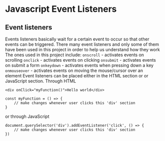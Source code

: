 # Javascript Event Listeners

## Event listeners
Events listeners basically wait for a certain event to occur so that other events can be triggered. There many event listeners and only some of them have been used in this project in order to help us understand how they work
The ones used in this project include:
`onscroll` - activates events on scrolling
`onclick` - activates events on clicking
`onsubmit` - activates events on submit a form
`onkeydown` - activates events when pressing down a key
`onmouseover` - activates events on moving the mouse/cursor over an element
Event listeners can be placed either in the HTML section or or JavaScript section.
Through HTML
```
<div onClick="myFunction()">Hello world</div>
```
```
const myFunction = () => {
	// make changes whenever user clicks this 'div' section
}
```
or through JavaScript
```
document.querySelector('div').addEventListener('click', () => {
	// make changes whenever user clicks this 'div' section
})
```

